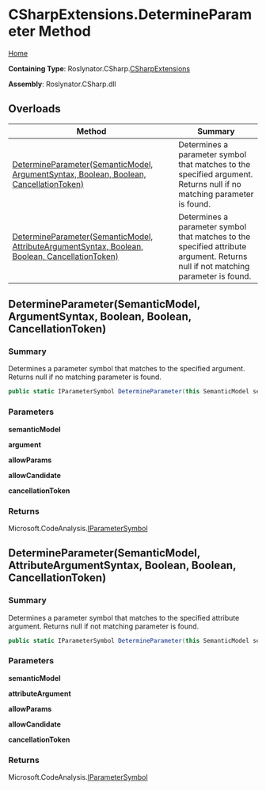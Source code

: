 # CSharpExtensions\.DetermineParameter Method

[Home](../../../../README.md)

**Containing Type**: Roslynator\.CSharp\.[CSharpExtensions](../README.md)

**Assembly**: Roslynator\.CSharp\.dll

## Overloads

| Method | Summary |
| ------ | ------- |
| [DetermineParameter(SemanticModel, ArgumentSyntax, Boolean, Boolean, CancellationToken)](#Roslynator_CSharp_CSharpExtensions_DetermineParameter_Microsoft_CodeAnalysis_SemanticModel_Microsoft_CodeAnalysis_CSharp_Syntax_ArgumentSyntax_System_Boolean_System_Boolean_System_Threading_CancellationToken_) | Determines a parameter symbol that matches to the specified argument\. Returns null if no matching parameter is found\. |
| [DetermineParameter(SemanticModel, AttributeArgumentSyntax, Boolean, Boolean, CancellationToken)](#Roslynator_CSharp_CSharpExtensions_DetermineParameter_Microsoft_CodeAnalysis_SemanticModel_Microsoft_CodeAnalysis_CSharp_Syntax_AttributeArgumentSyntax_System_Boolean_System_Boolean_System_Threading_CancellationToken_) | Determines a parameter symbol that matches to the specified attribute argument\. Returns null if not matching parameter is found\. |

## DetermineParameter\(SemanticModel, ArgumentSyntax, Boolean, Boolean, CancellationToken\) <a name="Roslynator_CSharp_CSharpExtensions_DetermineParameter_Microsoft_CodeAnalysis_SemanticModel_Microsoft_CodeAnalysis_CSharp_Syntax_ArgumentSyntax_System_Boolean_System_Boolean_System_Threading_CancellationToken_"></a>

### Summary

Determines a parameter symbol that matches to the specified argument\.
Returns null if no matching parameter is found\.

```csharp
public static IParameterSymbol DetermineParameter(this SemanticModel semanticModel, ArgumentSyntax argument, bool allowParams = false, bool allowCandidate = false, CancellationToken cancellationToken = default(CancellationToken))
```

### Parameters

**semanticModel**

**argument**

**allowParams**

**allowCandidate**

**cancellationToken**

### Returns

Microsoft\.CodeAnalysis\.[IParameterSymbol](https://docs.microsoft.com/en-us/dotnet/api/microsoft.codeanalysis.iparametersymbol)

## DetermineParameter\(SemanticModel, AttributeArgumentSyntax, Boolean, Boolean, CancellationToken\) <a name="Roslynator_CSharp_CSharpExtensions_DetermineParameter_Microsoft_CodeAnalysis_SemanticModel_Microsoft_CodeAnalysis_CSharp_Syntax_AttributeArgumentSyntax_System_Boolean_System_Boolean_System_Threading_CancellationToken_"></a>

### Summary

Determines a parameter symbol that matches to the specified attribute argument\.
Returns null if not matching parameter is found\.

```csharp
public static IParameterSymbol DetermineParameter(this SemanticModel semanticModel, AttributeArgumentSyntax attributeArgument, bool allowParams = false, bool allowCandidate = false, CancellationToken cancellationToken = default(CancellationToken))
```

### Parameters

**semanticModel**

**attributeArgument**

**allowParams**

**allowCandidate**

**cancellationToken**

### Returns

Microsoft\.CodeAnalysis\.[IParameterSymbol](https://docs.microsoft.com/en-us/dotnet/api/microsoft.codeanalysis.iparametersymbol)

